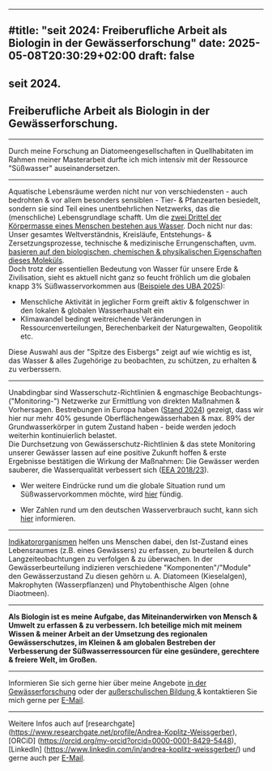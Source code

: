 
---
#title: "seit 2024: Freiberufliche Arbeit als Biologin in der Gewässerforschung"
date: 2025-05-08T20:30:29+02:00
draft: false
---

## seit 2024. 
## Freiberufliche Arbeit als Biologin in der Gewässerforschung.
___

  
Durch meine Forschung an Diatomeengesellschaften in Quellhabitaten im Rahmen meiner Masterarbeit durfte ich mich intensiv mit der Ressource "Süßwasser" auseinandersetzen. 
___

Aquatische Lebensräume werden nicht nur von verschiedensten - auch bedrohten & vor allem besonders sensiblen - Tier- & Pfanzearten besiedelt, sondern sie sind Teil eines unentbehrlichen Netzwerks, das die (menschliche) Lebensgrundlage schafft. Um die [zwei Drittel der Körpermasse eines Menschen bestehen aus Wasser](https://www.ncbi.nlm.nih.gov/books/NBK541059/). Doch nicht nur das: Unser gesamtes Weltverständnis, Kreisläufe, Entstehungs- & Zersetzungsprozesse, technische & medizinische Errungenschaften, uvm. [basieren auf den biologischen, chemischen & physikalischen Eigenschaften dieses Moleküls](https://www.unr.edu/nevada-today/news/2023/atp-why-is-water-unique).  
Doch trotz der essentiellen Bedeutung von Wasser für unsere Erde & Zivilisation, sieht es aktuell nicht ganz so feucht fröhlich um die globalen knapp 3% Süßwasservorkommen aus ([Beispiele des UBA 2025](https://www.umweltbundesamt.de/daten/ressourcen-abfall/wasser-als-ressource)): 
* Menschliche Aktivität in jeglicher Form greift aktiv & folgenschwer in den lokalen & globalen Wasserhaushalt ein
* Klimawandel bedingt weitreichende Veränderungen in Ressourcenverteilungen, Berechenbarkeit der Naturgewalten, Geopolitik etc.

Diese Auswahl aus der "Spitze des Eisbergs" zeigt auf wie wichtig es ist, das Wasser & alles Zugehörige zu beobachten, zu schützen, zu erhalten & zu verberssern. 

___

Unabdingbar sind Wasserschutz-Richtlinien & engmaschige Beobachtungs- ("Monitoring-") Netzwerke zur Ermittlung von direkten Maßnahmen & Vorhersagen. Bestrebungen in Europa haben ([Stand 2024](https://www.bund.net/service/presse/pressemitteilungen/detail/news/gewaesser-in-der-eu-und-in-deutschland-in-schlechtem-zustand/)) gezeigt, dass wir hier nur mehr 40% gesunde Oberflächengewässerhaben & max. 89% der Grundwasserkörper in gutem Zustand haben - beide werden jedoch weiterhin kontinuierlich belastet.  
Die Durchsetzung von Gewässerschutz-Richtlinien & das stete Monitoring unserer Gewässer lassen auf eine positive Zukunft hoffen & erste Ergebnisse bestätigen die Wirkung der Maßnahmen: Die Gewässer werden sauberer, die Wasserqualität verbessert sich ([EEA 2018/23](https://www.eea.europa.eu/de/highlights/die-europaeischen-gewaesser-werden-sauberer)). 


* Wer weitere Eindrücke rund um die globale Situation rund um Süßwasservorkommen möchte, wird [hier](https://www.unicef.de/informieren/aktuelles/blog/-/weltwassertag-zehn-fakten-ueber-wasser/275338) fündig.  

* Wer Zahlen rund um den deutschen Wasserverbrauch sucht, kann sich [hier](https://www.destatis.de/DE/Themen/Gesellschaft-Umwelt/Umwelt/Wasserwirtschaft/_inhalt.html#253326) informieren.

___

[Indikatororganismen](https://www.spektrum.de/lexikon/biologie/indikatororganismen/33945#:~:text=Indikatororganismen%2C%20Indikatorarten%2C%20Zeigerarten%2C%20Organismen,von%20Umweltfaktoren(%2DKombinationen)%20erm%C3%B6glichen.) helfen uns Menschen dabei, den Ist-Zustand eines Lebensraumes (z.B. eines Gewässers) zu erfassen, zu beurteilen & durch Langzeiteobachtungen zu verfolgen & zu überwachen. In der Gewässerbeurteilung indizieren verschiedene "Komponenten"/"Module" den Gewässerzustand Zu diesen gehörn u. A. Diatomeen (Kieselalgen), Makrophyten (Wasserpflanzen) und Phytobenthische Algen (ohne Diaotmeen). 

___

**Als Biologin ist es meine Aufgabe, das Miteinanderwirken von Mensch & Umwelt zu erfassen & zu verbessern.  Ich beteilige mich mit meinem Wissen & meiner Arbeit an der Umsetzung des regionalen Gewässerschutzes, im Kleinen & am globalen Bestreben der Verbesserung der Süßwasserressourcen für eine gesündere, gerechtere & freiere Welt, im Großen.**
___

Informieren Sie sich gerne hier über meine Angebote [in der Gewässerforschung](/limnologie/) oder der [außerschulischen Bildung ](/wisskomm/) & kontaktieren Sie mich gerne per [E-Mail](mailto:spyingonscience@posteo.com?subject=Kontaktaufnahme%20über%20die%20Webseite%20spyingonscience.com).  

___
  
Weitere Infos auch auf [researchgate] (https://www.researchgate.net/profile/Andrea-Koplitz-Weissgerber), [ORCiD] (https://orcid.org/my-orcid?orcid=0000-0001-8429-5448), [LinkedIn] (https://www.linkedin.com/in/andrea-koplitz-weissgerber/) und gerne auch per [E-Mail](mailto:spyingonscience@posteo.com?subject=Kontaktaufnahme%20über%20die%20Webseite%20spyingonscience.com). 